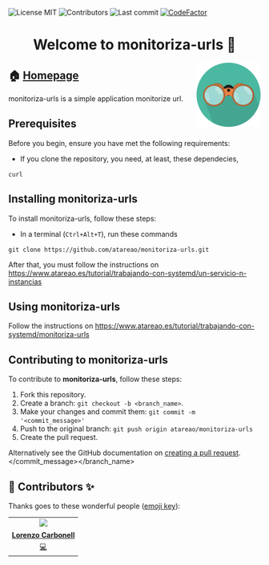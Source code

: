 
<!-- start project-info -->
<!--
project_title: monitoriza-urls
github_project: https://github.com/atareao/monitoriza-urls
license: MIT
icon: /datos/Sync/Programacion/Python/monitoriza-urls/data/icons/binoculars.svg
homepage: https://www.atareao.es/tutorial/trabajando-con-systemd/monitoriza-urls
license-badge: True
contributors-badge: True
lastcommit-badge: True
codefactor-badge: True
--->

<!-- end project-info -->

<!-- start badges -->

![License MIT](https://img.shields.io/badge/license-MIT-green)
![Contributors](https://img.shields.io/github/contributors-anon/atareao/monitoriza-urls)
![Last commit](https://img.shields.io/github/last-commit/atareao/monitoriza-urls)
[![CodeFactor](https://www.codefactor.io/repository/github/atareao/monitoriza-urls/badge/master)](https://www.codefactor.io/repository/github/atareao/monitoriza-urls/overview/master)
<!-- end badges -->

<!-- start description -->
<h1 align="center">Welcome to <span id="project_title">monitoriza-urls</span> 👋</h1>
<p>
<a href="https://www.atareao.es/tutorial/trabajando-con-systemd/monitoriza-urls" id="homepage" rel="nofollow">
<img align="right" height="128" id="icon" src="data/icons/binoculars.svg" width="128"/>
</a>
</p>
<h2>🏠 <a href="https://www.atareao.es/tutorial/trabajando-con-systemd/monitoriza-urls" id="homepage">Homepage</a></h2>
<p><span id="project_title">monitoriza-urls</span> is a simple application monitorize url.</p>
<!-- end description -->

<!-- start prerequisites -->
## Prerequisites

Before you begin, ensure you have met the following requirements:

* If you clone the repository, you need, at least, these dependecies,

```
curl
```


<!-- end prerequisites -->

<!-- start installing -->
## Installing <span id="project_title">monitoriza-urls</span>

To install <span id="project_title">monitoriza-urls</span>, follow these steps:

* In a terminal (`Ctrl+Alt+T`), run these commands

```
git clone https://github.com/atareao/monitoriza-urls.git
```

After that, you must follow the instructions on https://www.atareao.es/tutorial/trabajando-con-systemd/un-servicio-n-instancias



<!-- end installing -->

<!-- start using -->
## Using <span id="project_title">monitoriza-urls</span>

Follow the instructions on https://www.atareao.es/tutorial/trabajando-con-systemd/monitoriza-urls
<!-- end using -->

<!-- start contributing -->
## Contributing to <span id="project_title">monitoriza-urls</span>

To contribute to **<span id="project_title">monitoriza-urls</span>**, follow these steps:

1. Fork this repository.
2. Create a branch: `git checkout -b <branch_name>`.
3. Make your changes and commit them: `git commit -m '<commit_message>'`
4. Push to the original branch: `git push origin atareao/monitoriza-urls`
5. Create the pull request.

Alternatively see the GitHub documentation on [creating a pull request](https://help.github.com/en/github/collaborating-with-issues-and-pull-requests/creating-a-pull-request).
</commit_message></branch_name>

<!-- end contributing -->

<!-- start contributors -->
## 👤 Contributors ✨

Thanks goes to these wonderful people ([emoji key](https://allcontributors.org/docs/en/emoji-key)):


<!-- end contributors -->

<!-- start table-contributors -->

<table id="contributors">
	<tr id="info_avatar">
		<td id="atareao" align="center">
			<a href="https://github.com/atareao">
				<img src="https://avatars3.githubusercontent.com/u/298055?v=4" width="100px"/>
			</a>
		</td>
	</tr>
	<tr id="info_name">
		<td id="atareao" align="center">
			<a href="https://github.com/atareao">
				<strong>Lorenzo Carbonell</strong>
			</a>
		</td>
	</tr>
	<tr id="info_commit">
		<td id="atareao" align="center">
			<a href="/commits?author=atareao">
				<span id="role">💻</span>
			</a>
		</td>
	</tr>
</table>
<!-- end table-contributors -->
